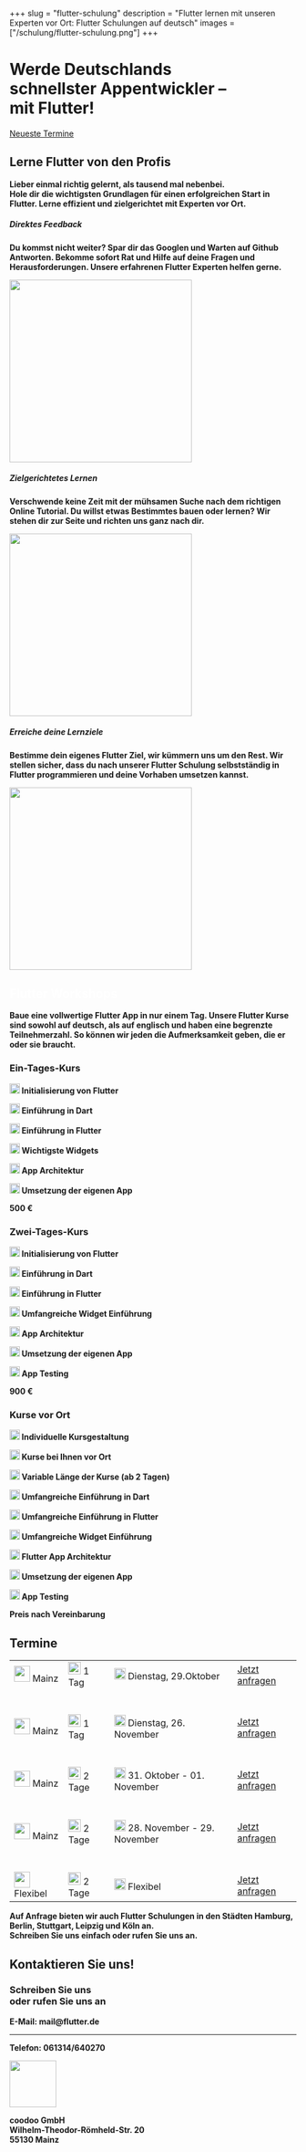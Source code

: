+++
slug = "flutter-schulung"
description = "Flutter lernen mit unseren Experten vor Ort: Flutter Schulungen auf deutsch"
images = ["/schulung/flutter-schulung.png"]
+++

<div class="container schulung-header pt-5 pb-5">
<div class="overlay"></div>
  <div class="row pb-5">
    <div class="col-md-6 text-left">
      <h1 class="schulung-h1">
      Werde Deutschlands <br> <b>schnellster Appentwickler</b> – <br>
      mit Flutter!</h1>
      <a class="btn btn-schulung pl-4 pr-4 pt-2 pb-2" href="/schulung/flutter-schulung.html#termine">Neueste Termine</a>
    </div>
  </div>
</div>

<!-- Warum wir toll sind -->

<div class="container pt-5 pb-1 text-center schulung">
  <div class="row text-center pb-5">
    <div class="col-md-8">
      <h2 class="schulung-h2 text-center">Lerne Flutter von den <b>Profis<b></h2>
      <p class="schulung-p">Lieber einmal richtig gelernt, als tausend mal nebenbei.<br>Hole dir die wichtigsten Grundlagen für einen erfolgreichen Start in Flutter. Lerne effizient und zielgerichtet mit Experten vor Ort.</p>
    </div>
  </div>
<div class="row pb-5">
  <div class="col-lg-4 text-center">
    <div class="card">
      <div class="card-body">
        <h5>Direktes Feedback</h5>
        <p>Du kommst nicht weiter? Spar dir das Googlen und Warten auf Github Antworten. Bekomme sofort Rat und Hilfe auf deine Fragen und Herausforderungen. Unsere erfahrenen Flutter Experten helfen gerne. </p>
      </div>
         <img src="/images/workshop_1.svg" class="m-2" height="320" />
    </div>
  </div>  
  <div class="col-lg-4 text-center">
    <div class="card">
      <div class="card-body">
        <h5>Zielgerichtetes Lernen</h5>
           <p>Verschwende keine Zeit mit der mühsamen Suche nach dem richtigen Online Tutorial. Du willst etwas Bestimmtes bauen oder lernen? Wir stehen dir zur Seite und richten uns ganz nach dir. </p>
      </div>
           <img src="/images/workshop_3.svg" class="m-2" height="320" />
    </div>
  </div> 
  <div class="col-lg-4 text-center">
    <div class="card">
      <div class="card-body">
        <h5>Erreiche deine Lernziele</h5>
        <p>Bestimme dein eigenes Flutter Ziel, wir kümmern uns um den Rest. Wir stellen sicher, dass du nach unserer Flutter Schulung selbstständig in Flutter programmieren und deine Vorhaben umsetzen kannst.</p>
      </div>
       <img src="/images/workshop_2.svg" class="m-2" height="320" />
    </div>
  </div> 
 </div>
</div>

<!-- Workshops -->

<div class="container workshops pt-5">
  <div class="row pb-5">
    <div class="col-md-8 text-center pt-5">
       <h2 class="schulung-h2 text-center pb-1" style="color:white"><b class="b-white">Flutter Workshops</b></h2>
      <p class="schulung-p pt-5">Baue eine vollwertige Flutter App in nur einem Tag. Unsere Flutter Kurse sind sowohl auf deutsch, als auf englisch und haben eine begrenzte Teilnehmerzahl. So können wir jeden die Aufmerksamkeit geben, die er oder sie braucht.</p>
    </div>
  </div>
  <div class="row pb-1">
    <div class="col-md-4 text-center">
     <div class="card">
      <div class="card-body">
    <h3><b>Ein-Tages</b>-Kurs</h3>
    <div class="text-left">
    <p> <img src="/images/tick-inside-circle.svg" class="icon mr-2" height="18" /> Initialisierung von Flutter</p>
    <p> <img src="/images/tick-inside-circle.svg" class="icon mr-2" height="18" /> Einführung in Dart</p>
    <p> <img src="/images/tick-inside-circle.svg" class="icon mr-2" height="18" /> Einführung in Flutter</p>
    <p> <img src="/images/tick-inside-circle.svg" class="icon mr-2" height="18" /> Wichtigste Widgets</p>
    <p> <img src="/images/tick-inside-circle.svg" class="icon mr-2" height="18" /> App Architektur</p>
    <p> <img src="/images/tick-inside-circle.svg" class="icon mr-2" height="18" /> Umsetzung der eigenen App</p>
     <p class="text-center"><b>500 €</b></p>
    </div>
    </div>
    </div>
  </div>
  <div class="col-md-4 text-center">
   <div class="card">
      <div class="card-body">
    <h3><b>Zwei-Tages</b>-Kurs</h3>
    <div class="text-left">
  <p> <img src="/images/tick-inside-circle.svg" class="icon mr-2" height="18" /> Initialisierung von Flutter</p>
    <p> <img src="/images/tick-inside-circle.svg" class="icon mr-2" height="18" /> Einführung in Dart</p>
    <p> <img src="/images/tick-inside-circle.svg" class="icon mr-2" height="18" /> Einführung in Flutter</p>
    <p> <img src="/images/tick-inside-circle.svg" class="icon mr-2" height="18" /> Umfangreiche Widget Einführung</p>
    <p> <img src="/images/tick-inside-circle.svg" class="icon mr-2" height="18" /> App Architektur</p>
    <p> <img src="/images/tick-inside-circle.svg" class="icon mr-2" height="18" /> Umsetzung der eigenen App</p>
    <p> <img src="/images/tick-inside-circle.svg" class="icon mr-2" height="18" /> App Testing</p>
    <p class="text-center"><b>900 €</b></p>
    </div>
    </div>
    </div>
  </div>
  <div class="col-md-4 text-center">
   <div class="card">
      <div class="card-body">
    <h3><b>Kurse </b>vor Ort</h3>
    <div class="text-left">
    <p> <img src="/images/tick-inside-circle.svg" class="icon mr-2" height="18" /> Individuelle Kursgestaltung</p>
     <p> <img src="/images/tick-inside-circle.svg" class="icon mr-2" height="18" /> Kurse bei Ihnen vor Ort</p>
    <p> <img src="/images/tick-inside-circle.svg" class="icon mr-2" height="18" /> Variable Länge der Kurse (ab 2 Tagen)</p>
    <p> <img src="/images/tick-inside-circle.svg" class="icon mr-2" height="18" /> Umfangreiche Einführung in Dart</p>
    <p> <img src="/images/tick-inside-circle.svg" class="icon mr-2" height="18" /> Umfangreiche Einführung in Flutter</p>
    <p> <img src="/images/tick-inside-circle.svg" class="icon mr-2" height="18" /> Umfangreiche Widget Einführung</p>
    <p> <img src="/images/tick-inside-circle.svg" class="icon mr-2" height="18" /> Flutter App Architektur</p>
    <p> <img src="/images/tick-inside-circle.svg" class="icon mr-2" height="18" /> Umsetzung der eigenen App</p>
    <p> <img src="/images/tick-inside-circle.svg" class="icon mr-2" height="18" /> App Testing</p>
     <p class="text-center"><b>Preis nach Vereinbarung</b></p>
    </div>
    </div>
    </div>
  </div>
 </div>
</div>

<!-- Termine -->

<div id="termine" class="container dates pt-1 pb-5">
  <div class="row pb-3">
    <div class="col">
     <h2 class="schulung-h2 pt-5">Termine</h2>
     
  </div>
  <div class="row">
    <div class="col-12">
      <table class="text-center">
        <tr>
          <td>
         <img src="/images/placeholder-2.png" class="icon mr-2" height="28" /> Mainz
          </td>
          <td>
          <img src="/images/tag.svg" class="icon mr-2" height="22" />
          1 Tag
          </td>
          <td>
          <img src="/images/calendar-page-empty.svg" class="icon mr-1" height="20" />
          Dienstag, 29.Oktober
          </td>
          <td>
           <a class="btn btn-schulung" href="https://forms.gle/D28dedsAQgP6VjL87" target="_blank" rel="noopener">Jetzt anfragen</a>
          </td>
        </tr>
        <tr style="box-shadow:none">
        <td style="background:transparent; height:40px">
        </td>
        </tr>
        <tr>
          <td>
         <img src="/images/placeholder-2.png" class="icon mr-2" height="28" /> Mainz
          </td>
          <td>
       <img src="/images/tag.svg" class="icon mr-2" height="22" />   1 Tag
          </td>
          <td>
        <img src="/images/calendar-page-empty.svg" class="icon mr-1" height="20" />  Dienstag, 26. November
          </td>
          <td>
           <a class="btn btn-schulung" href="https://forms.gle/MoahU4a7xaQCT54a6" target="_blank" rel="noopener">Jetzt anfragen</a>
          </td>
        </tr>
        <tr style="box-shadow:none">
        <td style="background:transparent; height:40px">
        </td>
        </tr>
        <tr>
          <td>
         <img src="/images/placeholder-2.png" class="icon mr-2" height="28" /> Mainz
          </td>
          <td>
       <img src="/images/tag.svg" class="icon mr-2" height="22" />   2 Tage
          </td>
          <td>
        <img src="/images/calendar-page-empty.svg" class="icon mr-1" height="20" />   31. Oktober - 01. November
          </td>
          <td>
           <a class="btn btn-schulung" href="https://forms.gle/krW4yBof4Z1zppcZ9" target="_blank" rel="noopener">Jetzt anfragen</a>
          </td>
        </tr>
            <tr style="box-shadow:none">
        <td style="background:transparent; height:40px">
        </td>
        </tr>
        <tr>
          <td>
         <img src="/images/placeholder-2.png" class="icon mr-2" height="28" /> Mainz
          </td>
          <td>
       <img src="/images/tag.svg" class="icon mr-2" height="22" />   2 Tage
          </td>
          <td>
        <img src="/images/calendar-page-empty.svg" class="icon mr-1" height="20" />   28. November - 29. November
          </td>
          <td>
           <a class="btn btn-schulung" href="https://forms.gle/9fCMSZuPazmpRobt6" target="_blank" rel="noopener">Jetzt anfragen</a>
          </td>
        </tr>
        <tr style="box-shadow:none">
        <td style="background:transparent; height:40px">
        </td>
        </tr>
        <tr>
          <td>
         <img src="/images/placeholder-2.png" class="icon mr-2" height="28" /> Flexibel
          </td>
          <td>
        <img src="/images/tag.svg" class="icon mr-2" height="22" />  2 Tage
          </td>
          <td>
        <img src="/images/calendar-page-empty.svg" class="icon mr-1" height="20" />  Flexibel
          </td>
          <td>
          <a class="btn btn-schulung" href="https://forms.gle/D15C12W9pgsqob1S8" target="_blank" rel="noopener">Jetzt anfragen</a>
          </td>
        </tr>
      </table>
</div>
<p class="schulung-p p-3">Auf Anfrage bieten wir auch Flutter Schulungen in den Städten Hamburg, Berlin, Stuttgart, Leipzig und Köln an. <br>Schreiben Sie uns einfach oder rufen Sie uns an.</p>
    </div>
</div>

</div>

<!-- Kontakt -->

<div class="container contact pt-5 pb-5" id="kontakt">
 
  <div class="row pb-5">
    <div class="col-md-6 pb-5">
     <h2 class="schulung-h2">Kontaktieren Sie uns!</h2>
    <div class="card">
    <div class="card-body text-center">
    <h3 class="pt-3 pb-2"><b>Schreiben Sie uns <br>oder rufen Sie uns an</b></h3>
       <p> E-Mail: mail@flutter.de</p>
      <hr>
      <p>Telefon: 061314/640270</p>
    </div>
    </div>
    </div>
    <div class="adresse col-md-3 text-center pt-5">
      <!-- <p> <img src="/images/team.svg" class="icon-weiss mr-2" height="42" /> Your Flutter Team</p>
      <img src="/images/envelope.svg" class="icon mr-2" height="22" />
      <p> <img src="/images/envelope.svg" class="icon-weiss mr-2" height="42" /> mail@flutter.de</p> -->
      <img src="/images/placeholder-2.png" class="icon-weiss2" height="82" />
      <p>coodoo GmbH
      <br>Wilhelm-Theodor-Römheld-Str. 20
      <br>55130 Mainz</p>
    </div>
    <div class="col-md-3">
    </div>
  </div>
  <div class="container pb-5"></div>
 
